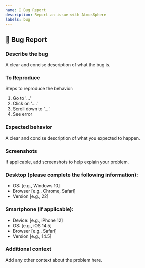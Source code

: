 ```yaml
---
name: 🐛 Bug Report
description: Report an issue with AtmosSphere
labels: bug
---
```


## 🐛 Bug Report

### Describe the bug
A clear and concise description of what the bug is.

### To Reproduce
Steps to reproduce the behavior:
1. Go to '...'
2. Click on '....'
3. Scroll down to '....'
4. See error

### Expected behavior
A clear and concise description of what you expected to happen.

### Screenshots
If applicable, add screenshots to help explain your problem.

### Desktop (please complete the following information):
- OS: [e.g., Windows 10]
- Browser [e.g., Chrome, Safari]
- Version [e.g., 22]

### Smartphone (if applicable):
- Device: [e.g., iPhone 12]
- OS: [e.g., iOS 14.5]
- Browser [e.g., Safari]
- Version [e.g., 14.5]

### Additional context
Add any other context about the problem here.
